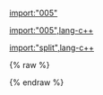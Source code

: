 [import:"005"](main.py)

[import:"005",lang-c++](main.cpp)

[import:"split",lang-c++](../_vendor/pythonic/include/pythonic/strings.cpp)

{% raw %}
<div id="disqus_thread"/>
{% endraw %}